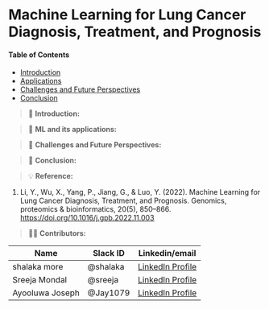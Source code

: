 # Machine Learning for Lung Cancer Diagnosis, Treatment, and Prognosis

#### Table of Contents

- [Introduction](#Introduction)
- [Applications](#ml-and-its-applications)
- [Challenges and Future Perspectives](#Challenges-and-Future-Perspectives)
- [Conclusion](#Conclusion)



> :memo: **Introduction:**

> :memo: **ML and its applications:**

> :memo: **Challenges and Future Perspectives:**

> :memo: **Conclusion:**



> :bulb: **Reference:** 
1. Li, Y., Wu, X., Yang, P., Jiang, G., & Luo, Y. (2022). Machine Learning for Lung Cancer Diagnosis, Treatment, and Prognosis. Genomics, proteomics & bioinformatics, 20(5), 850–866. https://doi.org/10.1016/j.gpb.2022.11.003

> 👩‍💻 **Contributors:**

| Name      | Slack ID|Linkedin/email |
| ----------- |----------- |----------- |
| shalaka more | @shalaka | <a href="https://www.linkedin.com/in/shalaka-more-03277913b/" target="_blank">	LinkedIn Profile</a>  |
| Sreeja Mondal| @sreeja | <a href="https://www.markdownguide.org" target="_blank">	LinkedIn Profile</a> |
|Ayooluwa Joseph| @Jay1079 | <a href="https://www.markdownguide.org" target="_blank">	LinkedIn Profile</a> |
